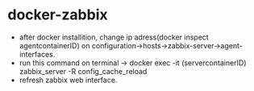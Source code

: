 # docker-zabbix

- after docker installition, change ip adress(docker inspect agentcontainerID) on configuration->hosts->zabbix-server->agent-interfaces. 
- run this command on terminal -> docker exec -it (servercontainerID) zabbix_server -R config_cache_reload 
- refresh zabbix web interface.
